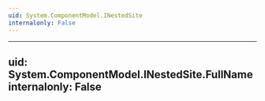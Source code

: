 ```yaml
---
uid: System.ComponentModel.INestedSite
internalonly: False
---
```


---
uid: System.ComponentModel.INestedSite.FullName
internalonly: False
---
